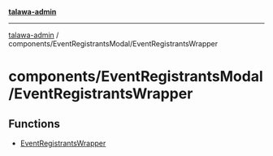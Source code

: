 [**talawa-admin**](../../../README.md)

***

[talawa-admin](../../../modules.md) / components/EventRegistrantsModal/EventRegistrantsWrapper

# components/EventRegistrantsModal/EventRegistrantsWrapper

## Functions

- [EventRegistrantsWrapper](functions/EventRegistrantsWrapper.md)
